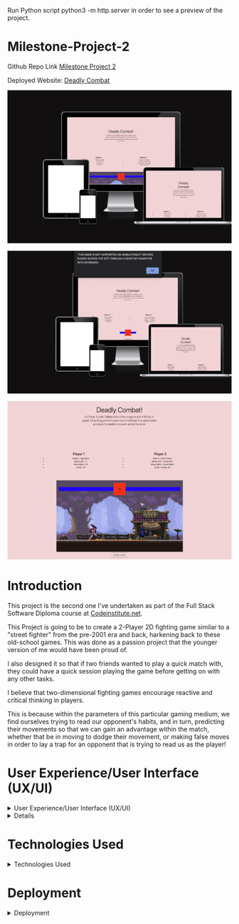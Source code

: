 Run Python script python3 -m http.server in order to see a preview of the project.

# Milestone-Project-2

Github Repo Link [Milestone Project 2](https://github.com/T-KibCode/Milestone-Project-2)

Deployed Website: [Deadly Combat](https://t-kibcode.github.io/Milestone-Project-2/)

![Screen shot of responsive website](https://github.com/T-KibCode/Milestone-Project-2/blob/main/assets/screenshot2.png)

![Screen shot of responsive website with error message being provided through javascript](https://github.com/T-KibCode/Milestone-Project-2/blob/main/assets/screenshot3.png)

![Upload of game within browser](https://github.com/T-KibCode/Milestone-Project-2/blob/main/assets/screenshot1.png)
# Introduction

This project is the second one I've undertaken as part of the Full Stack Software Diploma course at [Codeinstitute.net](https://www.CodeInstitute.net).

This Project is going to be to create a 2-Player 2D fighting game similar to a "street fighter" from the pre-2001 era and back, harkening back to these old-school games. This was done as a passion project that the younger version of me would have been proud of.

I also designed it so that if two friends wanted to play a quick match with, they could have a quick session playing the game before getting on with any other tasks.

I believe that two-dimensional fighting games encourage reactive and critical thinking in players.

This is because within the parameters of this particular gaming medium, we find ourselves trying to read our opponent's habits, and in turn, predicting their movements so that we can gain an advantage within the match, whether that be in moving to dodge their movement, or making false moves in order to lay a trap for an opponent that is trying to read us as the player!

# User Experience/User Interface (UX/UI)

<details>
  
  <summary>User Experience/User Interface (UX/UI)</summary>
  
### User Stories
  
##### First-Time Visitor Goals

  As a first-time visitor, I want:  

- the control inputs for the game to be clear.  
- to be immediately engaged and inherently understand what the game is trying to achieve.  
- the game to function correctly and gameplay to be intuitive.  
- to be able to play the game on various compatible different devices in line with the game design.  
  
##### Return/frequent Visitor Goals

  As a return/frequent visitor, I want:  

- to play with friends in a couch co-op setup similar to the older arcade games in order to have that rapport with the opponent within the room.
  
##### Website's Owner Goals

  As the developer I want:

- to provide a fun game.
- to provide a game to stimulate mental function.
- to encourage continued use of the game.

#### Colour Scheme

Due to having some free assets that I acquired online from the website [https://itch.io/](https://itch.io/),  I had a clear color palette style within the canvas window that I wanted to be the main focus with a combination of Blue, Pinks, soft Reds and other colors in the Pastel style.

[/assets/colorpallete.png](https://github.com/T-KibCode/Milestone-Project-2/blob/main/assets/colorpallete.png)

With this in mind, the background color was going to be fairly static in theme with this and I ended up on a pastel pink background color With the game instructions placed above the canvas with the prompt of clicking into the canvas window to load the game.

Though the design was based on this color palette, 

##### Wireframes

  Unfortunately, in this case, I cannot produce a wireframe due to a last-minute pivot on my project in this case.
  I've had to take this as a hard lesson in why having a strict initial plan will pay off in the length of the project as this will undoubtedly lose me marks.
  However, in the self-reflection of the project, I believe it is needed to show the growth and personal accountability that I need when moving forward in this field, even more so with the projects and work ahead.

</details>

<details>
  
### Responsive  Website

  The website is only set to appear and work on a laptop, or desktop device. And as such, due to the design of the game and my limited knowledge whilst creating the game, a conscience decision was made to design the game to only load on devices of this kind. This is due to the game being a two-player game required to end users to play the game against each other.

  When an Attempt is made to try and access the game from a Mobile or Tablet device, the website will look at the viewport and ask that the player access the website from the desired device as the game may not work as intended and for the best experience, it is to be accessed in an intended manner.

### Instruction Page

  On loading, there are listed instructions above the canvas with the four button controls for both players to use ( A, W, D, Space-Bar. and ArrowLeft, ArrowUp, ArroRight, Arrow Down Respectively.)

### Timer

  The timer in the game runs within a loop that checks to determine whether either player's health has reduced to zero, therefore, stopping the timer, or checks the health of both players at the end of the match to determine who possesses more health and will then declare this person the victor.

### Victory message

  When a player fulfills one of the win conditions of the game a victory message will appear declaring that player the victor whether that be at the end of the timer or a unanimous victory before the timer has run down.

  In the event that the player's Health bar matches, it will be declared a draw once the timer has run down to zero.

### Possible Future Features

  It was my original intent to Allow the game to use an opaque overlay in order to be able to play the device on mobile devices.

  However during the design process, it became very quickly apparent that allowing the website in a mobile or tablet function would be extremely difficult due to having to map a button overlay on top, and as I had originally designed the game to be playable by two human players without a CPU controlled enemy, I was unfortunately unable to integrate a method to do this over mobile/tablet devices due to not having designed a CPU based opponent in the code.

  Due to a lack of time, this was not a function that I was able to integrate at this moment in time, however, I do plan to revisit this once the course has been completed to be able to design a very basic CPU opponent within the game function and allow players to be able to have a choice between a second player or a CPU opponent.

  Ideally, being able to reproduce this game within an app format with an Overlay of controls would allow us to expand and allow for network play, whether that be remote or using the internet respectively. This would provide the option to expand the project in order to play with multiple friends using multiple devices.

  However, this would require creating a backend system, and having server space in order to accommodate the use of the game, whilst also having space to introduce new features, such as user accounts, top scores, and options to save certain user settings such as toggling HUD UI options as an example.


### Noted error messages

  The main error message that is produced when the page is live is that the is a key error pressed when either button assigned to a jump function is used. However, this occurs as the players are allowed to move side to side when in motion whilst ascending/descending within the game. This meant that I could not lock the actions in a way that would prevent the other key from reactivating without a key press as I had down the left and right movements respectively. 

  This fortunately does not impact the game working itself within the browser and simply references the key press being undefined (even though the action is defined within its own function). 

  It is a noted error that is produced but not one with an inherent negative effect on the game itself, thus I have opted to leave the error as is. 
  
  </details>

# Technologies Used

<details>
  <summary>Technologies Used</summary>
  
#### Languages Used
  
- HTML5
- CSS
- Javascript

#### Applications Used

- [GitHub](https://github.com/) GitHub is used to store the project's code.
- [Chrome Developer Tools](https://developer.chrome.com/docs/devtools/) used for layout and responsive testing.
- [W3 Validator](https://jigsaw.w3.org/css-validator/) used to test HTML and CSS code.
- [Jshint](https://jshint.com/) used to validate Javascript code.

#### Sprite Assets

- [Itch.io](https://itch.io/) Itch.IO was used for getting free to use free license sprite assets created by users.

</details>  

# Deployment

  <details>

  <summary>Deployment</summary>
  
  This project was built on the Gitpod IDE using the Code Institute template found here:<br><https://github.com/Code-Institute-Org/gitpod-full-template>

  I have attempted to deploy this project to GitHub pages, but unfortunately, it has not been recognized with the Jeykll system built into Github pages and therefore will not deploy.

  However, if the following script is run "Run Python script python3 -m http.server" in order to see a preview of the project, you will be able to access the game in its current form.

#### Automated Testing

  I did not have the expertise to use a unit-testing framework such as Jasmine or Jest.

#### Main takeaways

In performing this project I have realized that a strong system in the initial concept phase is needed to bring all ideas to fruition in a reasonable time frame and capacity.
with that being said, I am now looking ahead to the next project in order to plan and deliver my wireframes for the project this week so I can start to implement the knowledge of studying Python for backend use as soon as possible prior to the April 28th project deadline.

This has been a harsh lesson for me to learn in this course, but balancing both the expected delivery of this project and the increasing workload/knowledge base necessary to be a full-stack developer has really hit home during this process, and irrespective of personal commitments, I hope to look back on this project as a cautionary tale to my future-self about planning, due diligence, and ensuring that following systematic steps in the future will allow me to show the necessary skills that are needed/expected in this industry.

#### Special Thanks

I would like to thank my Tutor Mohamed for allowing an extension on my work due to a technical issue with Github in my repository and allowing me the time to go back and recreate my work which I had lost in this instance whilst balancing some personal affairs in the process.

I would also like to thank my Mentor/Alumni from Code Institute Ronan as he made it clear to me, just how integral a great Readme file can be to the code environment for anyone who comes afterward to take a look to examine the work and how when working in a group setting, this key piece of documentation can be the strong foundation for a team in a wider environment.
